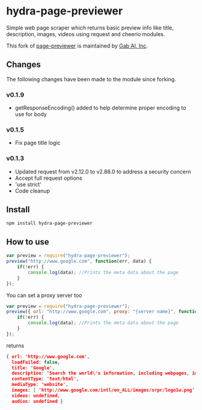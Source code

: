 # hydra-page-previewer

Simple web page scraper which returns basic preview info like title, description, images, videos using request and cheerio modules.

This fork of [page-previewer](https://github.com/myspace/page-previewer) is maintained by [Gab AI, Inc](https://gab.com/).

## Changes

The following changes have been made to the module since forking.

### v0.1.9
* getResponseEncoding() added to help determine proper encoding to use for body

### v0.1.5

- Fix page title logic

### v0.1.3

- Updated request from v2.12.0 to v2.88.0 to address a security concern
- Accept full request options
- 'use strict'
- Code cleanup

## Install

    npm install hydra-page-previewer

## How to use

```javascript
var preview = require("hydra-page-previewer");
preview("http://www.google.com", function(err, data) {
	if(!err) {
		console.log(data); //Prints the meta data about the page
	}
});
```

You can set a proxy server too
```javascript
var preview = require("hydra-page-previewer");
preview({ url: "http://www.google.com", proxy: "{server name}", function(err, data) {
	if(!err) {
		console.log(data); //Prints the meta data about the page
	}
});
```
returns

```json
{ url: 'http://www.google.com',
  loadFailed: false,
  title: 'Google',
  description: 'Search the world\'s information, including webpages, images, videos and more. Google has many special features to help you find exactly what you\'re looking for.',
  contentType: 'text/html',
  mediaType: 'website',
  images: [ 'http://www.google.com/intl/en_ALL/images/srpr/logo1w.png' ],
  videos: undefined,
  audios: undefined }
 ```
